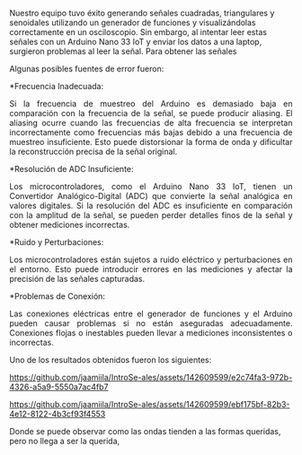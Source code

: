 Nuestro equipo tuvo éxito generando señales cuadradas, triangulares y senoidales utilizando un generador de funciones y visualizándolas correctamente en un osciloscopio. Sin embargo, al intentar leer estas señales con un Arduino Nano 33 IoT y enviar los datos a una laptop, surgieron problemas al leer la señal.
Para obtener las señales

Algunas posibles fuentes de error fueron:

*Frecuencia Inadecuada: 
<p align="justify">Si la frecuencia de muestreo del Arduino es demasiado baja en comparación con la frecuencia de la señal, se puede producir aliasing. El aliasing ocurre cuando las frecuencias de alta frecuencia se interpretan incorrectamente como frecuencias más bajas debido a una frecuencia de muestreo insuficiente. Esto puede distorsionar la forma de onda y dificultar la reconstrucción precisa de la señal original. 

*Resolución de ADC Insuficiente: 
<p align="justify">Los microcontroladores, como el Arduino Nano 33 IoT, tienen un Convertidor Analógico-Digital (ADC) que convierte la señal analógica en valores digitales. Si la resolución del ADC es insuficiente en comparación con la amplitud de la señal, se pueden perder detalles finos de la señal y obtener mediciones incorrectas.

*Ruido y Perturbaciones: 
<p align="justify">Los microcontroladores están sujetos a ruido eléctrico y perturbaciones en el entorno. Esto puede introducir errores en las mediciones y afectar la precisión de las señales capturadas.

*Problemas de Conexión: 
<p align="justify">Las conexiones eléctricas entre el generador de funciones y el Arduino pueden causar problemas si no están aseguradas adecuadamente. Conexiones flojas o inestables pueden llevar a mediciones inconsistentes o incorrectas.

Uno de los resultados obtenidos fueron los siguientes:

https://github.com/jaamiila/IntroSe-ales/assets/142609599/e2c74fa3-972b-4326-a5a9-5550a7ac4fb7

https://github.com/jaamiila/IntroSe-ales/assets/142609599/ebf175bf-82b3-4e12-8122-4b3cf93f4553

Donde se puede observar como las ondas tienden a las formas queridas, pero no llega a ser la querida, 
